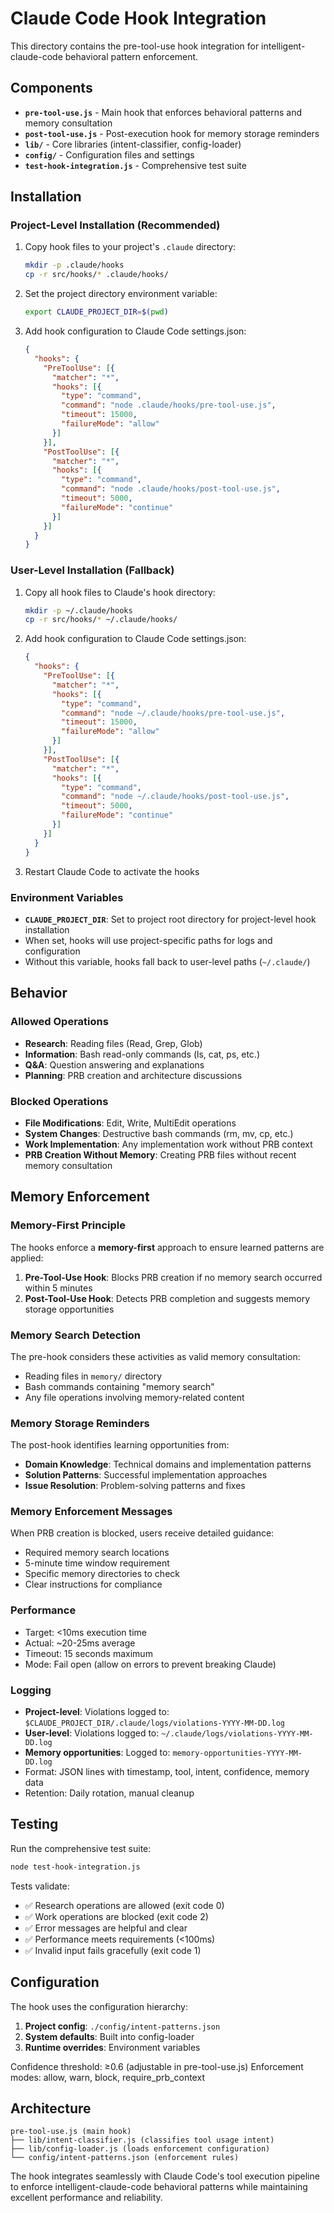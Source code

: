 # Claude Code Hook Integration

This directory contains the pre-tool-use hook integration for intelligent-claude-code behavioral pattern enforcement.

## Components

- **`pre-tool-use.js`** - Main hook that enforces behavioral patterns and memory consultation
- **`post-tool-use.js`** - Post-execution hook for memory storage reminders
- **`lib/`** - Core libraries (intent-classifier, config-loader)
- **`config/`** - Configuration files and settings
- **`test-hook-integration.js`** - Comprehensive test suite

## Installation

### Project-Level Installation (Recommended)

1. Copy hook files to your project's `.claude` directory:
   ```bash
   mkdir -p .claude/hooks
   cp -r src/hooks/* .claude/hooks/
   ```

2. Set the project directory environment variable:
   ```bash
   export CLAUDE_PROJECT_DIR=$(pwd)
   ```

3. Add hook configuration to Claude Code settings.json:
   ```json
   {
     "hooks": {
       "PreToolUse": [{
         "matcher": "*",
         "hooks": [{
           "type": "command",
           "command": "node .claude/hooks/pre-tool-use.js",
           "timeout": 15000,
           "failureMode": "allow"
         }]
       }],
       "PostToolUse": [{
         "matcher": "*",
         "hooks": [{
           "type": "command",
           "command": "node .claude/hooks/post-tool-use.js",
           "timeout": 5000,
           "failureMode": "continue"
         }]
       }]
     }
   }
   ```

### User-Level Installation (Fallback)

1. Copy all hook files to Claude's hook directory:
   ```bash
   mkdir -p ~/.claude/hooks
   cp -r src/hooks/* ~/.claude/hooks/
   ```

2. Add hook configuration to Claude Code settings.json:
   ```json
   {
     "hooks": {
       "PreToolUse": [{
         "matcher": "*",
         "hooks": [{
           "type": "command",
           "command": "node ~/.claude/hooks/pre-tool-use.js",
           "timeout": 15000,
           "failureMode": "allow"
         }]
       }],
       "PostToolUse": [{
         "matcher": "*",
         "hooks": [{
           "type": "command",
           "command": "node ~/.claude/hooks/post-tool-use.js",
           "timeout": 5000,
           "failureMode": "continue"
         }]
       }]
     }
   }
   ```

3. Restart Claude Code to activate the hooks

### Environment Variables

- **`CLAUDE_PROJECT_DIR`**: Set to project root directory for project-level hook installation
- When set, hooks will use project-specific paths for logs and configuration
- Without this variable, hooks fall back to user-level paths (`~/.claude/`)

## Behavior

### Allowed Operations
- **Research**: Reading files (Read, Grep, Glob)
- **Information**: Bash read-only commands (ls, cat, ps, etc.)
- **Q&A**: Question answering and explanations
- **Planning**: PRB creation and architecture discussions

### Blocked Operations
- **File Modifications**: Edit, Write, MultiEdit operations
- **System Changes**: Destructive bash commands (rm, mv, cp, etc.)
- **Work Implementation**: Any implementation work without PRB context
- **PRB Creation Without Memory**: Creating PRB files without recent memory consultation

## Memory Enforcement

### Memory-First Principle
The hooks enforce a **memory-first** approach to ensure learned patterns are applied:

1. **Pre-Tool-Use Hook**: Blocks PRB creation if no memory search occurred within 5 minutes
2. **Post-Tool-Use Hook**: Detects PRB completion and suggests memory storage opportunities

### Memory Search Detection
The pre-hook considers these activities as valid memory consultation:
- Reading files in `memory/` directory
- Bash commands containing "memory search"
- Any file operations involving memory-related content

### Memory Storage Reminders
The post-hook identifies learning opportunities from:
- **Domain Knowledge**: Technical domains and implementation patterns
- **Solution Patterns**: Successful implementation approaches
- **Issue Resolution**: Problem-solving patterns and fixes

### Memory Enforcement Messages
When PRB creation is blocked, users receive detailed guidance:
- Required memory search locations
- 5-minute time window requirement
- Specific memory directories to check
- Clear instructions for compliance

### Performance
- Target: <10ms execution time
- Actual: ~20-25ms average
- Timeout: 15 seconds maximum
- Mode: Fail open (allow on errors to prevent breaking Claude)

### Logging
- **Project-level**: Violations logged to: `$CLAUDE_PROJECT_DIR/.claude/logs/violations-YYYY-MM-DD.log`
- **User-level**: Violations logged to: `~/.claude/logs/violations-YYYY-MM-DD.log`
- **Memory opportunities**: Logged to: `memory-opportunities-YYYY-MM-DD.log`
- Format: JSON lines with timestamp, tool, intent, confidence, memory data
- Retention: Daily rotation, manual cleanup

## Testing

Run the comprehensive test suite:
```bash
node test-hook-integration.js
```

Tests validate:
- ✅ Research operations are allowed (exit code 0)
- ✅ Work operations are blocked (exit code 2) 
- ✅ Error messages are helpful and clear
- ✅ Performance meets requirements (<100ms)
- ✅ Invalid input fails gracefully (exit code 1)

## Configuration

The hook uses the configuration hierarchy:
1. **Project config**: `./config/intent-patterns.json`
2. **System defaults**: Built into config-loader
3. **Runtime overrides**: Environment variables

Confidence threshold: ≥0.6 (adjustable in pre-tool-use.js)
Enforcement modes: allow, warn, block, require_prb_context

## Architecture

```
pre-tool-use.js (main hook)
├── lib/intent-classifier.js (classifies tool usage intent)
├── lib/config-loader.js (loads enforcement configuration)
└── config/intent-patterns.json (enforcement rules)
```

The hook integrates seamlessly with Claude Code's tool execution pipeline to enforce intelligent-claude-code behavioral patterns while maintaining excellent performance and reliability.